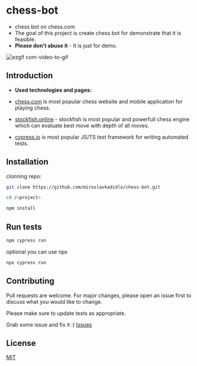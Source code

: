 # chess-bot

- chess bot on chess.com
- The goal of this project is create chess bot for demonstrate that it is feasible.
- **Please don't abuse it** - It is just for demo.

![ezgif com-video-to-gif](https://github.com/miroslavkadidlo/chess-bot/assets/16743203/4a716141-36a5-4dc2-91bf-1dc44cef590f)

## Introduction

- **Used technologies and pages:**

- [chess.com](https://www.chess.com/) is most popular chess website and mobile application for playing chess.
- [stockfish.online](https://stockfish.online/) - stockfish is most popular and powerfull chess engine which can evaluate best move with depth of all moves.
- [cypress.io](https://cypress.io) is most popular JS/TS test framework for writing automated tests.

## Installation

clonning repo:

```bash
git clone https://github.com/miroslavkadidlo/chess-bot.git
```

```bash
cd /<project>

npm install
```

## Run tests

```bash
npm cypress run
```

optional you can use npx

```bash
npx cypress run
```

## Contributing

Pull requests are welcome. For major changes, please open an issue first
to discuss what you would like to change.

Please make sure to update tests as appropriate.

Grab some issue and fix it :) [Issues](https://github.com/miroslavkadidlo/chess-bot/issues)

## License

[MIT](https://choosealicense.com/licenses/mit/)
